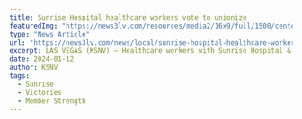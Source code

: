 ```yaml
---
title: Sunrise Hospital healthcare workers vote to unionize
featuredImg: "https://news3lv.com/resources/media2/16x9/full/1500/center/80/d963acdf-8016-4a96-9a41-caadfbc24f6b-jumbo16x9_thumb_79089.png"
type: "News Article"
url: "https://news3lv.com/news/local/sunrise-hospital-healthcare-workers-vote-to-unionize-service-employees-international-union-seiu-local-1107-medical-center-bargaining-committee"
excerpt: LAS VEGAS (KSNV) — Healthcare workers with Sunrise Hospital & Medical Center voted on Friday to unionize under SEIU Local 1107. The margin of victory was 78% marking the 'largest successful union election at a Nevada hospital in recent history.'
date: 2024-01-12
author: KSNV
tags:
  - Sunrise
  - Victories
  - Member Strength
---
```

